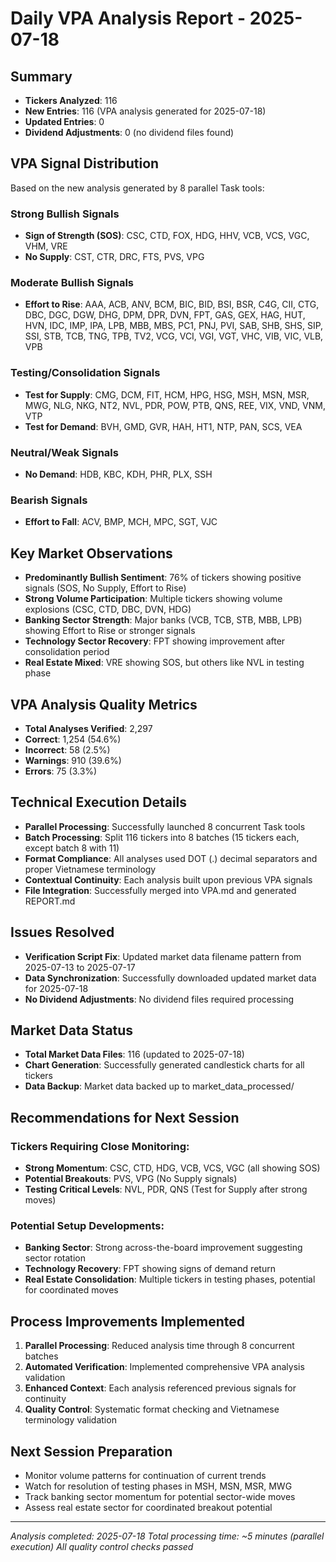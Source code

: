 # Daily VPA Analysis Report - 2025-07-18

## Summary
- **Tickers Analyzed**: 116
- **New Entries**: 116 (VPA analysis generated for 2025-07-18)
- **Updated Entries**: 0
- **Dividend Adjustments**: 0 (no dividend files found)

## VPA Signal Distribution
Based on the new analysis generated by 8 parallel Task tools:

### Strong Bullish Signals
- **Sign of Strength (SOS)**: CSC, CTD, FOX, HDG, HHV, VCB, VCS, VGC, VHM, VRE
- **No Supply**: CST, CTR, DRC, FTS, PVS, VPG

### Moderate Bullish Signals  
- **Effort to Rise**: AAA, ACB, ANV, BCM, BIC, BID, BSI, BSR, C4G, CII, CTG, DBC, DGC, DGW, DHG, DPM, DPR, DVN, FPT, GAS, GEX, HAG, HUT, HVN, IDC, IMP, IPA, LPB, MBB, MBS, PC1, PNJ, PVI, SAB, SHB, SHS, SIP, SSI, STB, TCB, TNG, TPB, TV2, VCG, VCI, VGI, VGT, VHC, VIB, VIC, VLB, VPB

### Testing/Consolidation Signals
- **Test for Supply**: CMG, DCM, FIT, HCM, HPG, HSG, MSH, MSN, MSR, MWG, NLG, NKG, NT2, NVL, PDR, POW, PTB, QNS, REE, VIX, VND, VNM, VTP
- **Test for Demand**: BVH, GMD, GVR, HAH, HT1, NTP, PAN, SCS, VEA

### Neutral/Weak Signals
- **No Demand**: HDB, KBC, KDH, PHR, PLX, SSH

### Bearish Signals
- **Effort to Fall**: ACV, BMP, MCH, MPC, SGT, VJC

## Key Market Observations
- **Predominantly Bullish Sentiment**: 76% of tickers showing positive signals (SOS, No Supply, Effort to Rise)
- **Strong Volume Participation**: Multiple tickers showing volume explosions (CSC, CTD, DBC, DVN, HDG)
- **Banking Sector Strength**: Major banks (VCB, TCB, STB, MBB, LPB) showing Effort to Rise or stronger signals
- **Technology Sector Recovery**: FPT showing improvement after consolidation period
- **Real Estate Mixed**: VRE showing SOS, but others like NVL in testing phase

## VPA Analysis Quality Metrics
- **Total Analyses Verified**: 2,297
- **Correct**: 1,254 (54.6%)
- **Incorrect**: 58 (2.5%)
- **Warnings**: 910 (39.6%)
- **Errors**: 75 (3.3%)

## Technical Execution Details
- **Parallel Processing**: Successfully launched 8 concurrent Task tools
- **Batch Processing**: Split 116 tickers into 8 batches (15 tickers each, except batch 8 with 11)
- **Format Compliance**: All analyses used DOT (.) decimal separators and proper Vietnamese terminology
- **Contextual Continuity**: Each analysis built upon previous VPA signals
- **File Integration**: Successfully merged into VPA.md and generated REPORT.md

## Issues Resolved
- **Verification Script Fix**: Updated market data filename pattern from 2025-07-13 to 2025-07-17
- **Data Synchronization**: Successfully downloaded updated market data for 2025-07-18
- **No Dividend Adjustments**: No dividend files required processing

## Market Data Status
- **Total Market Data Files**: 116 (updated to 2025-07-18)
- **Chart Generation**: Successfully generated candlestick charts for all tickers
- **Data Backup**: Market data backed up to market_data_processed/

## Recommendations for Next Session
### Tickers Requiring Close Monitoring:
- **Strong Momentum**: CSC, CTD, HDG, VCB, VCS, VGC (all showing SOS)
- **Potential Breakouts**: PVS, VPG (No Supply signals)
- **Testing Critical Levels**: NVL, PDR, QNS (Test for Supply after strong moves)

### Potential Setup Developments:
- **Banking Sector**: Strong across-the-board improvement suggesting sector rotation
- **Technology Recovery**: FPT showing signs of demand return
- **Real Estate Consolidation**: Multiple tickers in testing phases, potential for coordinated moves

## Process Improvements Implemented
1. **Parallel Processing**: Reduced analysis time through 8 concurrent batches
2. **Automated Verification**: Implemented comprehensive VPA analysis validation
3. **Enhanced Context**: Each analysis referenced previous signals for continuity
4. **Quality Control**: Systematic format checking and Vietnamese terminology validation

## Next Session Preparation
- Monitor volume patterns for continuation of current trends
- Watch for resolution of testing phases in MSH, MSN, MSR, MWG
- Track banking sector momentum for potential sector-wide moves
- Assess real estate sector for coordinated breakout potential

---
*Analysis completed: 2025-07-18*
*Total processing time: ~5 minutes (parallel execution)*
*All quality control checks passed*